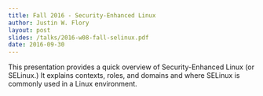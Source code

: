 ```yaml
---
title: Fall 2016 - Security-Enhanced Linux
author: Justin W. Flory
layout: post
slides: /talks/2016-w08-fall-selinux.pdf
date: 2016-09-30
---
```


This presentation provides a quick overview of Security-Enhanced Linux (or SELinux.) It explains contexts, roles, and domains and where SELinux is commonly used in a Linux environment.
